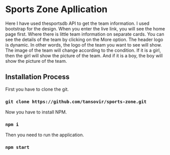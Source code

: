 # Sports Zone Apllication

Here I have used thesportsdb API to get the team information. I used bootstrap for the design. When you enter the live link, you will see the home page first. Where there is little team information on separate cards. You can see the details of the team by clicking on the More option. The header logo is dynamic. In other words, the logo of the team you want to see will show. The image of the team will change according to the condition. If it is a girl, then the girl will show the picture of the team. And if it is a boy, the boy will show the picture of the team.

## Installation Process

First you have to clone the git.
### `git clone https://github.com/tansovir/sports-zone.git`

Now you have to install NPM.
### `npm i`
Then you need to run the application.
### `npm start`

